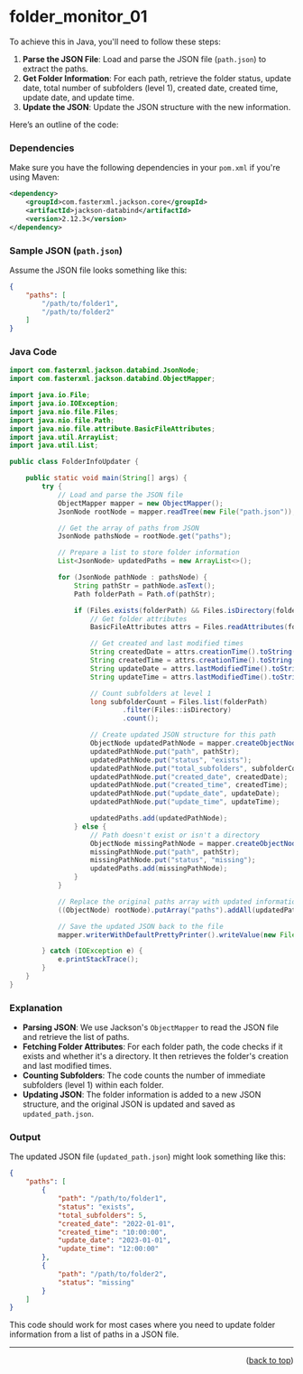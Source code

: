 <a name="topage"></a>

# folder_monitor_01

To achieve this in Java, you'll need to follow these steps:

1. **Parse the JSON File**: Load and parse the JSON file (`path.json`) to extract the paths.
2. **Get Folder Information**: For each path, retrieve the folder status, update date, total number of subfolders (level 1), created date, created time, update date, and update time.
3. **Update the JSON**: Update the JSON structure with the new information.

Here’s an outline of the code:

### Dependencies
Make sure you have the following dependencies in your `pom.xml` if you're using Maven:

```xml
<dependency>
    <groupId>com.fasterxml.jackson.core</groupId>
    <artifactId>jackson-databind</artifactId>
    <version>2.12.3</version>
</dependency>
```

### Sample JSON (`path.json`)
Assume the JSON file looks something like this:

```json
{
    "paths": [
        "/path/to/folder1",
        "/path/to/folder2"
    ]
}
```

### Java Code

```java
import com.fasterxml.jackson.databind.JsonNode;
import com.fasterxml.jackson.databind.ObjectMapper;

import java.io.File;
import java.io.IOException;
import java.nio.file.Files;
import java.nio.file.Path;
import java.nio.file.attribute.BasicFileAttributes;
import java.util.ArrayList;
import java.util.List;

public class FolderInfoUpdater {

    public static void main(String[] args) {
        try {
            // Load and parse the JSON file
            ObjectMapper mapper = new ObjectMapper();
            JsonNode rootNode = mapper.readTree(new File("path.json"));

            // Get the array of paths from JSON
            JsonNode pathsNode = rootNode.get("paths");

            // Prepare a list to store folder information
            List<JsonNode> updatedPaths = new ArrayList<>();

            for (JsonNode pathNode : pathsNode) {
                String pathStr = pathNode.asText();
                Path folderPath = Path.of(pathStr);

                if (Files.exists(folderPath) && Files.isDirectory(folderPath)) {
                    // Get folder attributes
                    BasicFileAttributes attrs = Files.readAttributes(folderPath, BasicFileAttributes.class);

                    // Get created and last modified times
                    String createdDate = attrs.creationTime().toString().split("T")[0];
                    String createdTime = attrs.creationTime().toString().split("T")[1];
                    String updateDate = attrs.lastModifiedTime().toString().split("T")[0];
                    String updateTime = attrs.lastModifiedTime().toString().split("T")[1];

                    // Count subfolders at level 1
                    long subfolderCount = Files.list(folderPath)
                            .filter(Files::isDirectory)
                            .count();

                    // Create updated JSON structure for this path
                    ObjectNode updatedPathNode = mapper.createObjectNode();
                    updatedPathNode.put("path", pathStr);
                    updatedPathNode.put("status", "exists");
                    updatedPathNode.put("total_subfolders", subfolderCount);
                    updatedPathNode.put("created_date", createdDate);
                    updatedPathNode.put("created_time", createdTime);
                    updatedPathNode.put("update_date", updateDate);
                    updatedPathNode.put("update_time", updateTime);

                    updatedPaths.add(updatedPathNode);
                } else {
                    // Path doesn't exist or isn't a directory
                    ObjectNode missingPathNode = mapper.createObjectNode();
                    missingPathNode.put("path", pathStr);
                    missingPathNode.put("status", "missing");
                    updatedPaths.add(missingPathNode);
                }
            }

            // Replace the original paths array with updated information
            ((ObjectNode) rootNode).putArray("paths").addAll(updatedPaths);

            // Save the updated JSON back to the file
            mapper.writerWithDefaultPrettyPrinter().writeValue(new File("updated_path.json"), rootNode);

        } catch (IOException e) {
            e.printStackTrace();
        }
    }
}
```

### Explanation

- **Parsing JSON**: We use Jackson's `ObjectMapper` to read the JSON file and retrieve the list of paths.
- **Fetching Folder Attributes**: For each folder path, the code checks if it exists and whether it's a directory. It then retrieves the folder's creation and last modified times.
- **Counting Subfolders**: The code counts the number of immediate subfolders (level 1) within each folder.
- **Updating JSON**: The folder information is added to a new JSON structure, and the original JSON is updated and saved as `updated_path.json`.

### Output

The updated JSON file (`updated_path.json`) might look something like this:

```json
{
    "paths": [
        {
            "path": "/path/to/folder1",
            "status": "exists",
            "total_subfolders": 5,
            "created_date": "2022-01-01",
            "created_time": "10:00:00",
            "update_date": "2023-01-01",
            "update_time": "12:00:00"
        },
        {
            "path": "/path/to/folder2",
            "status": "missing"
        }
    ]
}
```

This code should work for most cases where you need to update folder information from a list of paths in a JSON file.


-----

<p align="right">(<a href="#topage">back to top</a>)</p>
<br/>
<br/>
